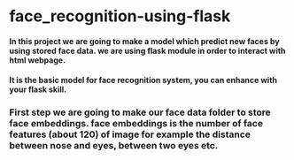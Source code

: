 # face_recognition-using-flask

    
   #### In this project we are going to make a model which predict new faces by using stored face data. we are using flask module in order to interact with html webpage.

   #### It is the basic model for face recognition system, you can enhance with your flask skill.
   
### First step we are going to make our face data folder to store face embeddings. face embeddings is the number of face features (about 120) of image for example the distance between nose and eyes, between two eyes etc.


    

